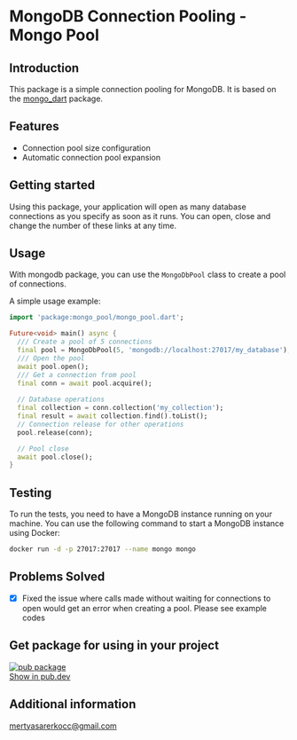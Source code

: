 # MongoDB Connection Pooling - Mongo Pool

## Introduction

This package is a simple connection pooling for MongoDB. It is based on
the [mongo_dart](https://pub.dartlang.org/packages/mongo_dart) package.

## Features

* Connection pool size configuration
* Automatic connection pool expansion

## Getting started

Using this package, your application will open as many database connections as you specify as soon as it runs. You can
open, close and change the number of these links at any time.

## Usage

With mongodb package, you can use the `MongoDbPool` class to create a pool of connections.

A simple usage example:

```dart
import 'package:mongo_pool/mongo_pool.dart';

Future<void> main() async {
  /// Create a pool of 5 connections
  final pool = MongoDbPool(5, 'mongodb://localhost:27017/my_database');
  /// Open the pool
  await pool.open();
  /// Get a connection from pool
  final conn = await pool.acquire();
  
  // Database operations
  final collection = conn.collection('my_collection');
  final result = await collection.find().toList();
  // Connection release for other operations
  pool.release(conn);

  // Pool close
  await pool.close();
}

```

## Testing

To run the tests, you need to have a MongoDB instance running on your machine. You can use the following command to
start a MongoDB instance using Docker:

```bash
docker run -d -p 27017:27017 --name mongo mongo
```

## Problems Solved

- [x] Fixed the issue where calls made without waiting for connections to open would get an error when creating a pool. Please see example codes

## Get package for using in your project

[![pub package](https://img.shields.io/pub/v/mongo_pool.svg)](https://pub.dev/packages/mongo_pool)  
[Show in pub.dev](https://pub.dev/packages/mongo_pool)

## Additional information

mertyasarerkocc@gmail.com





